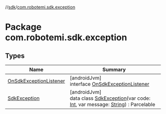 //[sdk](../../index.md)/[com.robotemi.sdk.exception](index.md)

# Package com.robotemi.sdk.exception

## Types

| Name | Summary |
|---|---|
| [OnSdkExceptionListener](-on-sdk-exception-listener/index.md) | [androidJvm]<br>interface [OnSdkExceptionListener](-on-sdk-exception-listener/index.md) |
| [SdkException](-sdk-exception/index.md) | [androidJvm]<br>data class [SdkException](-sdk-exception/index.md)(var code: [Int](https://kotlinlang.org/api/latest/jvm/stdlib/kotlin/-int/index.html), var message: [String](https://kotlinlang.org/api/latest/jvm/stdlib/kotlin/-string/index.html)) : Parcelable |
